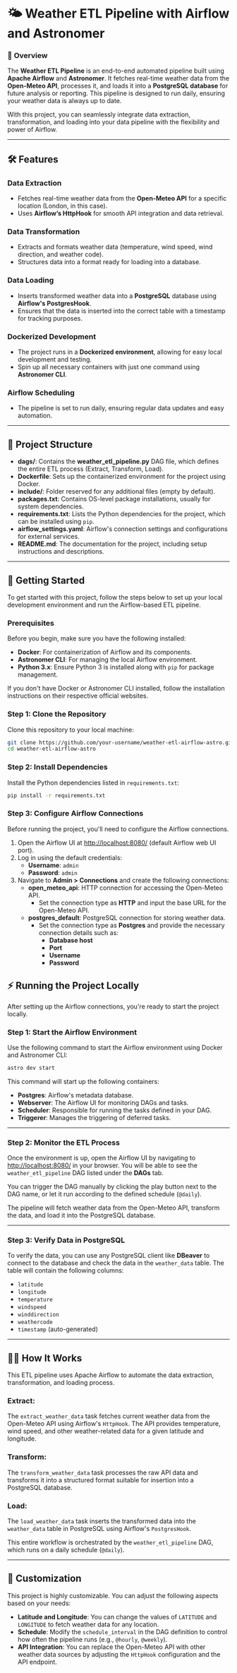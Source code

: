 # 🌤️ **Weather ETL Pipeline with Airflow and Astronomer**

### 🚀 **Overview**
The **Weather ETL Pipeline** is an end-to-end automated pipeline built using **Apache Airflow** and **Astronomer**. It fetches real-time weather data from the **Open-Meteo API**, processes it, and loads it into a **PostgreSQL database** for future analysis or reporting. This pipeline is designed to run daily, ensuring your weather data is always up to date.

With this project, you can seamlessly integrate data extraction, transformation, and loading into your data pipeline with the flexibility and power of Airflow.

---

## **🛠️ Features**

### **Data Extraction**
- Fetches real-time weather data from the **Open-Meteo API** for a specific location (London, in this case).
- Uses **Airflow’s HttpHook** for smooth API integration and data retrieval.

### **Data Transformation**
- Extracts and formats weather data (temperature, wind speed, wind direction, and weather code).
- Structures data into a format ready for loading into a database.

### **Data Loading**
- Inserts transformed weather data into a **PostgreSQL** database using **Airflow's PostgresHook**.
- Ensures that the data is inserted into the correct table with a timestamp for tracking purposes.

### **Dockerized Development**
- The project runs in a **Dockerized environment**, allowing for easy local development and testing.
- Spin up all necessary containers with just one command using **Astronomer CLI**.

### **Airflow Scheduling**
- The pipeline is set to run daily, ensuring regular data updates and easy automation.

---

## **📝 Project Structure**

- **dags/**: Contains the **weather_etl_pipeline.py** DAG file, which defines the entire ETL process (Extract, Transform, Load).
- **Dockerfile**: Sets up the containerized environment for the project using Docker.
- **include/**: Folder reserved for any additional files (empty by default).
- **packages.txt**: Contains OS-level package installations, usually for system dependencies.
- **requirements.txt**: Lists the Python dependencies for the project, which can be installed using `pip`.
- **airflow_settings.yaml**: Airflow's connection settings and configurations for external services.
- **README.md**: The documentation for the project, including setup instructions and descriptions.


---

## 🚀 **Getting Started**

To get started with this project, follow the steps below to set up your local development environment and run the Airflow-based ETL pipeline.

### Prerequisites

Before you begin, make sure you have the following installed:

- **Docker**: For containerization of Airflow and its components.
- **Astronomer CLI**: For managing the local Airflow environment.
- **Python 3.x**: Ensure Python 3 is installed along with `pip` for package management.

If you don't have Docker or Astronomer CLI installed, follow the installation instructions on their respective official websites.

### Step 1: Clone the Repository

Clone this repository to your local machine:

```bash
git clone https://github.com/your-username/weather-etl-airflow-astro.git
cd weather-etl-airflow-astro
```

### Step 2: Install Dependencies

Install the Python dependencies listed in `requirements.txt`:

```bash
pip install -r requirements.txt
```

### Step 3: Configure Airflow Connections

Before running the project, you'll need to configure the Airflow connections.

1. Open the Airflow UI at [http://localhost:8080/](http://localhost:8080/) (default Airflow web UI port).
2. Log in using the default credentials:
   - **Username**: `admin`
   - **Password**: `admin`
3. Navigate to **Admin > Connections** and create the following connections:
   - **open_meteo_api**: HTTP connection for accessing the Open-Meteo API.
     - Set the connection type as **HTTP** and input the base URL for the Open-Meteo API.
   - **postgres_default**: PostgreSQL connection for storing weather data.
     - Set the connection type as **Postgres** and provide the necessary connection details such as:
       - **Database host**
       - **Port**
       - **Username**
       - **Password**
## ⚡ **Running the Project Locally**

After setting up the Airflow connections, you're ready to start the project locally.

### Step 1: Start the Airflow Environment

Use the following command to start the Airflow environment using Docker and Astronomer CLI:

```bash
astro dev start
```

This command will start up the following containers:

- **Postgres**: Airflow's metadata database.
- **Webserver**: The Airflow UI for monitoring DAGs and tasks.
- **Scheduler**: Responsible for running the tasks defined in your DAG.
- **Triggerer**: Manages the triggering of deferred tasks.

---

### Step 2: Monitor the ETL Process

Once the environment is up, open the Airflow UI by navigating to [http://localhost:8080/](http://localhost:8080/) in your browser. You will be able to see the `weather_etl_pipeline` DAG listed under the **DAGs** tab.

You can trigger the DAG manually by clicking the play button next to the DAG name, or let it run according to the defined schedule (`@daily`).

The pipeline will fetch weather data from the Open-Meteo API, transform the data, and load it into the PostgreSQL database.

---

### Step 3: Verify Data in PostgreSQL

To verify the data, you can use any PostgreSQL client like **DBeaver** to connect to the database and check the data in the `weather_data` table. The table will contain the following columns:

- `latitude`
- `longitude`
- `temperature`
- `windspeed`
- `winddirection`
- `weathercode`
- `timestamp` (auto-generated)

---

## 🧑‍💻 **How It Works**

This ETL pipeline uses Apache Airflow to automate the data extraction, transformation, and loading process.

### **Extract:**
The `extract_weather_data` task fetches current weather data from the Open-Meteo API using Airflow's `HttpHook`. The API provides temperature, wind speed, and other weather-related data for a given latitude and longitude.

### **Transform:**
The `transform_weather_data` task processes the raw API data and transforms it into a structured format suitable for insertion into a PostgreSQL database.

### **Load:**
The `load_weather_data` task inserts the transformed data into the `weather_data` table in PostgreSQL using Airflow's `PostgresHook`.

This entire workflow is orchestrated by the `weather_etl_pipeline` DAG, which runs on a daily schedule (`@daily`).

---

## 🔧 **Customization**

This project is highly customizable. You can adjust the following aspects based on your needs:

- **Latitude and Longitude**: You can change the values of `LATITUDE` and `LONGITUDE` to fetch weather data for any location.
- **Schedule**: Modify the `schedule_interval` in the DAG definition to control how often the pipeline runs (e.g., `@hourly`, `@weekly`).
- **API Integration**: You can replace the Open-Meteo API with other weather data sources by adjusting the `HttpHook` configuration and the API endpoint.





